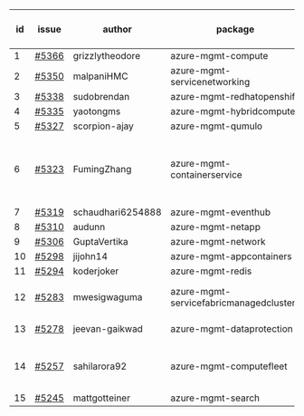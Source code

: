 | id | issue | author | package | assignee | bot advice | created date of issue | target release date | date from target |
| ------ | ------ | ------ | ------ | ------ | ------ | ------ | ------ | :-----: |
| 1 | [#5366](https://github.com/Azure/sdk-release-request/issues/5366) | grizzlytheodore | azure-mgmt-compute | ChenxiJiang333 |  | 07-18 | 08-23 |  |
| 2 | [#5350](https://github.com/Azure/sdk-release-request/issues/5350) | malpaniHMC | azure-mgmt-servicenetworking | ChenxiJiang333 |  | 07-18 | 08-23 |  |
| 3 | [#5338](https://github.com/Azure/sdk-release-request/issues/5338) | sudobrendan | azure-mgmt-redhatopenshift | ChenxiJiang333 |  | 07-18 | 07-26 |  |
| 4 | [#5335](https://github.com/Azure/sdk-release-request/issues/5335) | yaotongms | azure-mgmt-hybridcompute | ChenxiJiang333 | OnTime. | 07-18 | 07-23 |  |
| 5 | [#5327](https://github.com/Azure/sdk-release-request/issues/5327) | scorpion-ajay | azure-mgmt-qumulo | ChenxiJiang333 |  | 07-09 | 07-31 |  |
| 6 | [#5323](https://github.com/Azure/sdk-release-request/issues/5323) | FumingZhang | azure-mgmt-containerservice | ChenxiJiang333 | new comment. close to release date. ForCLI. | 07-05 | 07-18 | -1 |
| 7 | [#5319](https://github.com/Azure/sdk-release-request/issues/5319) | schaudhari6254888 | azure-mgmt-eventhub | ChenxiJiang333 |  | 07-05 | 07-24 |  |
| 8 | [#5310](https://github.com/Azure/sdk-release-request/issues/5310) | audunn | azure-mgmt-netapp | ChenxiJiang333 |  | 06-27 | 07-26 |  |
| 9 | [#5306](https://github.com/Azure/sdk-release-request/issues/5306) | GuptaVertika | azure-mgmt-network | ChenxiJiang333 |  | 06-27 | 07-25 |  |
| 10 | [#5298](https://github.com/Azure/sdk-release-request/issues/5298) | jijohn14 | azure-mgmt-appcontainers | ChenxiJiang333 |  | 06-25 | 07-26 |  |
| 11 | [#5294](https://github.com/Azure/sdk-release-request/issues/5294) | koderjoker | azure-mgmt-redis | ChenxiJiang333 |  | 06-25 | 07-25 |  |
| 12 | [#5283](https://github.com/Azure/sdk-release-request/issues/5283) | mwesigwaguma | azure-mgmt-servicefabricmanagedclusters | ChenxiJiang333 | new comment. HoldOn. | 06-20 | 07-26 |  |
| 13 | [#5278](https://github.com/Azure/sdk-release-request/issues/5278) | jeevan-gaikwad | azure-mgmt-dataprotection | ChenxiJiang333 | new comment. | 06-14 | 07-26 |  |
| 14 | [#5257](https://github.com/Azure/sdk-release-request/issues/5257) | sahilarora92 | azure-mgmt-computefleet | ChenxiJiang333 | FirstBeta. HoldOn. ForCLI. TypeSpec. | 06-05 | 06-21 |  |
| 15 | [#5245](https://github.com/Azure/sdk-release-request/issues/5245) | mattgotteiner | azure-mgmt-search | ChenxiJiang333 |  | 06-04 | 06-21 |  |
